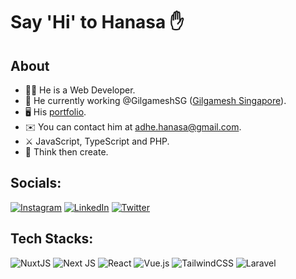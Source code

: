 # Say \'Hi' to Hanasa ✋

## About 
* 👨‍🔧 He is a Web Developer.
* 💼 He currently working @GilgameshSG ([Gilgamesh Singapore](https://github.com/GilgameshSG)).
* 🖥️ His [portfolio](http://hanasa.thedev.id).
* ✉️ You can contact him at [adhe.hanasa@gmail.com](mailto:adhe.hanasa@gmail.com).
* ⚔️ JavaScript, TypeScript and PHP.
* 🧠 Think then create.

## Socials:
[![Instagram](https://img.shields.io/badge/Instagram-%23E4405F.svg?logo=Instagram&logoColor=white&style=for-the-badge)](https://instagram.com/nnivxix) [![LinkedIn](https://img.shields.io/badge/LinkedIn-%230077B5.svg?logo=linkedin&logoColor=white&style=for-the-badge)](https://linkedin.com/in/nnivxix) [![Twitter](https://img.shields.io/badge/Twitter-%231DA1F2.svg?logo=Twitter&logoColor=white&style=for-the-badge)](https://twitter.com/nnivxix) 

## Tech Stacks:
![NuxtJS](https://img.shields.io/badge/Nuxt-black?style=for-the-badge&logo=nuxt.js&logoColor=white) ![Next JS](https://img.shields.io/badge/Next-black?style=for-the-badge&logo=next.js&logoColor=white) ![React](https://img.shields.io/badge/react-%2320232a.svg?style=for-the-badge&logo=react&logoColor=%2361DAFB) ![Vue.js](https://img.shields.io/badge/vuejs-%2335495e.svg?style=for-the-badge&logo=vuedotjs&logoColor=%234FC08D) ![TailwindCSS](https://img.shields.io/badge/tailwindcss-%2338B2AC.svg?style=for-the-badge&logo=tailwind-css&logoColor=white) ![Laravel](https://img.shields.io/badge/laravel-%23FF2D20.svg?style=for-the-badge&logo=laravel&logoColor=white) 


<!-- Proudly created with GPRM ( https://gprm.itsvg.in ) -->
<!---
note:
reference for icon emoji : http://xahlee.info/comp/unicode_emoticons.html
--->
